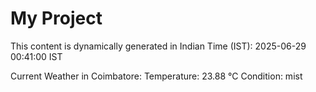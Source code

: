 # My Project

This content is dynamically generated in Indian Time (IST): 2025-06-29 00:41:00 IST


Current Weather in Coimbatore:
Temperature: 23.88 °C
Condition: mist
